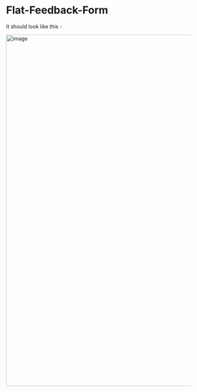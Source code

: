 # Flat-Feedback-Form

It should look like this -

<img width="960" alt="image" src="https://github.com/amanroy2001/Flat-Feedback-Form/assets/72335987/11ffe8a5-c116-4d59-80fd-5eee7254143a">
